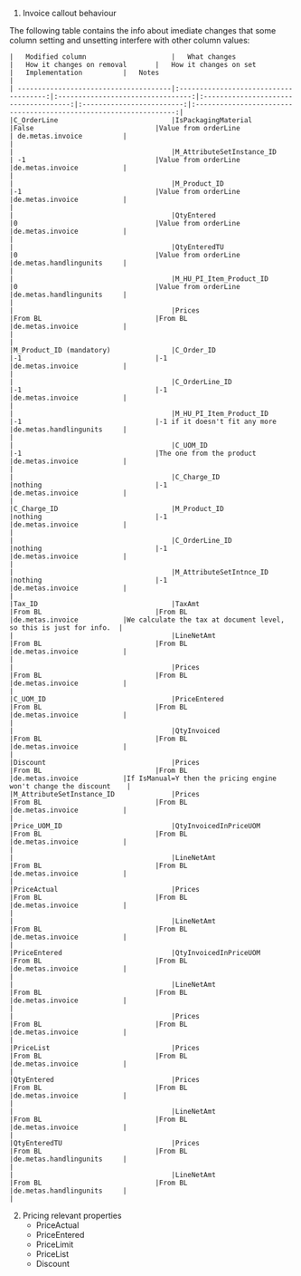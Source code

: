 
1. Invoice callout behaviour

The following table contains the info about imediate changes that some column setting and unsetting interfere with other column values:

	|	Modified column						|	What changes						|	How it changes on removal		|	How it changes on set				|	Implementation          |	Notes										 					|
	| --------------------------------------|:-------------------------------------:|:---------------------------------:|:-------------------------------------:|:-------------------------:|:-----------------------------------------------------------------:|
	|C_OrderLine							|IsPackagingMaterial					|False								|Value from orderLine					| de.metas.invoice 			|																	|
	|										|M_AttributeSetInstance_ID				| -1								|Value from orderLine					|de.metas.invoice			|																	|
	|										|M_Product_ID							|-1									|Value from orderLine					|de.metas.invoice			|																	|
	|										|QtyEntered								|0									|Value from orderLine					|de.metas.invoice			|																	|
	|										|QtyEnteredTU							|0									|Value from orderLine					|de.metas.handlingunits		|																	|
	|										|M_HU_PI_Item_Product_ID				|0									|Value from orderLine					|de.metas.handlingunits		|																	|
	|										|Prices									|From BL							|From BL								|de.metas.invoice			|																	|																												|
	|M_Product_ID (mandatory)				|C_Order_ID								|-1									|-1										|de.metas.invoice			|																	|
	|										|C_OrderLine_ID							|-1									|-1										|de.metas.invoice			|																	|
	|										|M_HU_PI_Item_Product_ID				|-1									|-1 if it doesn't fit any more			|de.metas.handlingunits		|																	|
	|										|C_UOM_ID								|-1									|The one from the product				|de.metas.invoice			|																	|
	|										|C_Charge_ID							|nothing							|-1										|de.metas.invoice			|																	|
	|C_Charge_ID							|M_Product_ID							|nothing							|-1										|de.metas.invoice			|																	|
	|										|C_OrderLine_ID							|nothing							|-1										|de.metas.invoice			|																	|
	|										|M_AttributeSetIntnce_ID				|nothing							|-1										|de.metas.invoice			|																	|
	|Tax_ID									|TaxAmt									|From BL							|From BL								|de.metas.invoice			|We calculate the tax at document level, so this is just for info.	|
	|										|LineNetAmt								|From BL							|From BL								|de.metas.invoice			|																	|
	|										|Prices									|From BL							|From BL								|de.metas.invoice			|																	|	
	|C_UOM_ID								|PriceEntered							|From BL							|From BL								|de.metas.invoice			|																	|	
	|										|QtyInvoiced							|From BL							|From BL								|de.metas.invoice			|																	|	
	|Discount								|Prices									|From BL							|From BL								|de.metas.invoice			|If IsManual=Y then the pricing engine won't change the discount 	|
	|M_AttributeSetInstance_ID				|Prices									|From BL							|From BL								|de.metas.invoice			|																	|	
	|Price_UOM_ID							|QtyInvoicedInPriceUOM					|From BL							|From BL								|de.metas.invoice			|																	|	
	|										|LineNetAmt								|From BL							|From BL								|de.metas.invoice			|																	|	
	|PriceActual							|Prices									|From BL							|From BL								|de.metas.invoice			|																	|	
	|										|LineNetAmt								|From BL							|From BL								|de.metas.invoice			|																	|	
	|PriceEntered							|QtyInvoicedInPriceUOM					|From BL							|From BL								|de.metas.invoice			|																	|	
	|										|LineNetAmt								|From BL							|From BL								|de.metas.invoice			|																	|	
	|										|Prices									|From BL							|From BL								|de.metas.invoice			|																	|	
	|PriceList								|Prices									|From BL							|From BL								|de.metas.invoice			|																	|	
	|QtyEntered								|Prices									|From BL							|From BL								|de.metas.invoice			|																	|	
	|										|LineNetAmt								|From BL							|From BL								|de.metas.invoice			|																	|	
	|QtyEnteredTU							|Prices									|From BL							|From BL								|de.metas.handlingunits		|																	|	
	|										|LineNetAmt								|From BL							|From BL								|de.metas.handlingunits		|																	|	

2. Pricing relevant properties
    * PriceActual
    * PriceEntered
    * PriceLimit
    * PriceList
    * Discount


